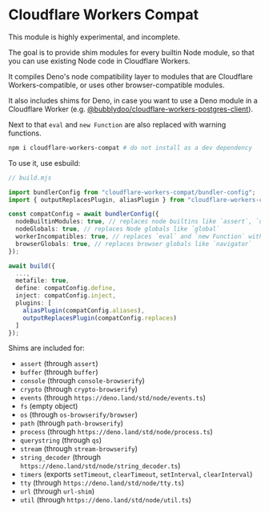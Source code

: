 # Cloudflare Workers Compat

This module is highly experimental, and incomplete.

The goal is to provide shim modules for every builtin Node module, so that you can use existing Node code in Cloudflare Workers.

It compiles Deno's node compatibility layer to modules that are Cloudflare Workers-compatible, or uses other browser-compatible modules.

It also includes shims for Deno, in case you want to use a Deno module in a Cloudflare Worker (e.g. [@bubblydoo/cloudflare-workers-postgres-client](https://github.com/bubblydoo/cloudflare-workers-postgres-client)).

Next to that `eval` and `new Function` are also replaced with warning functions.

```bash
npm i cloudflare-workers-compat # do not install as a dev dependency
```

To use it, use esbuild:

```ts
// build.mjs

import bundlerConfig from "cloudflare-workers-compat/bundler-config";
import { outputReplacesPlugin, aliasPlugin } from "cloudflare-workers-compat/esbuild";

const compatConfig = await bundlerConfig({
  nodeBuiltinModules: true, // replaces node builtins like `assert`, `util`, ...
  nodeGlobals: true, // replaces Node globals like `global`
  workerIncompatibles: true, // replaces `eval` and `new Function` with warning functions
  browserGlobals: true, // replaces browser globals like `navigator`
});

await build({
  ...,
  metafile: true,
  define: compatConfig.define,
  inject: compatConfig.inject,
  plugins: [
    aliasPlugin(compatConfig.aliases),
    outputReplacesPlugin(compatConfig.replaces)
  ]
});
```

Shims are included for:

- `assert` (through `assert`)
- `buffer` (through `buffer`)
- `console` (through `console-browserify`)
- `crypto` (through `crypto-browserify`)
- `events` (through `https://deno.land/std/node/events.ts`)
- `fs` (empty object)
- `os` (through `os-browserify/browser`)
- `path` (through `path-browserify`)
- `process` (through `https://deno.land/std/node/process.ts`)
- `querystring` (through `qs`)
- `stream` (through `stream-browserify`)
- `string_decoder` (through `https://deno.land/std/node/string_decoder.ts`)
- `timers` (exports `setTimeout`, `clearTimeout`, `setInterval`, `clearInterval`)
- `tty` (through `https://deno.land/std/node/tty.ts`)
- `url` (through `url-shim`)
- `util` (through `https://deno.land/std/node/util.ts`)
